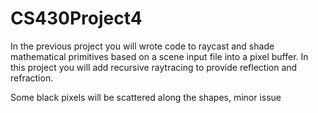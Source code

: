 # CS430Project4
In the previous project you will wrote code to raycast and shade mathematical primitives based
on a scene input file into a pixel buffer. In this project you will add recursive raytracing to
provide reflection and refraction.

Some black pixels will be scattered along the shapes, minor issue
